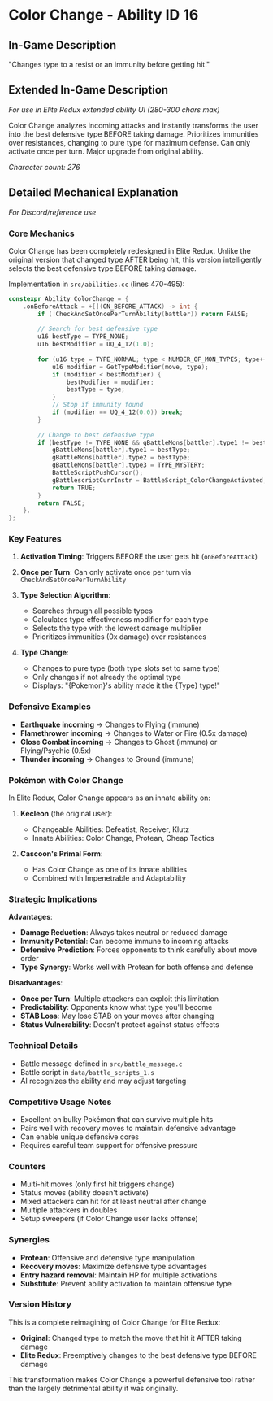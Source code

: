 # Color Change - Ability ID 16

## In-Game Description
"Changes type to a resist or an immunity before getting hit."

## Extended In-Game Description
*For use in Elite Redux extended ability UI (280-300 chars max)*

Color Change analyzes incoming attacks and instantly transforms the user into the best defensive type BEFORE taking damage. Prioritizes immunities over resistances, changing to pure type for maximum defense. Can only activate once per turn. Major upgrade from original ability.

*Character count: 276*

## Detailed Mechanical Explanation
*For Discord/reference use*

### Core Mechanics
Color Change has been completely redesigned in Elite Redux. Unlike the original version that changed type AFTER being hit, this version intelligently selects the best defensive type BEFORE taking damage.

Implementation in `src/abilities.cc` (lines 470-495):

```c
constexpr Ability ColorChange = {
    .onBeforeAttack = +[](ON_BEFORE_ATTACK) -> int {
        if (!CheckAndSetOncePerTurnAbility(battler)) return FALSE;
        
        // Search for best defensive type
        u16 bestType = TYPE_NONE;
        u16 bestModifier = UQ_4_12(1.0);
        
        for (u16 type = TYPE_NORMAL; type < NUMBER_OF_MON_TYPES; type++) {
            u16 modifier = GetTypeModifier(move, type);
            if (modifier < bestModifier) {
                bestModifier = modifier;
                bestType = type;
            }
            // Stop if immunity found
            if (modifier == UQ_4_12(0.0)) break;
        }
        
        // Change to best defensive type
        if (bestType != TYPE_NONE && gBattleMons[battler].type1 != bestType) {
            gBattleMons[battler].type1 = bestType;
            gBattleMons[battler].type2 = bestType;
            gBattleMons[battler].type3 = TYPE_MYSTERY;
            BattleScriptPushCursor();
            gBattlescriptCurrInstr = BattleScript_ColorChangeActivated;
            return TRUE;
        }
        return FALSE;
    },
};
```

### Key Features

1. **Activation Timing**: Triggers BEFORE the user gets hit (`onBeforeAttack`)
2. **Once per Turn**: Can only activate once per turn via `CheckAndSetOncePerTurnAbility`
3. **Type Selection Algorithm**:
   - Searches through all possible types
   - Calculates type effectiveness modifier for each type
   - Selects the type with the lowest damage multiplier
   - Prioritizes immunities (0x damage) over resistances

4. **Type Change**: 
   - Changes to pure type (both type slots set to same type)
   - Only changes if not already the optimal type
   - Displays: "{Pokemon}'s ability made it the {Type} type!"

### Defensive Examples
- **Earthquake incoming** → Changes to Flying (immune)
- **Flamethrower incoming** → Changes to Water or Fire (0.5x damage)
- **Close Combat incoming** → Changes to Ghost (immune) or Flying/Psychic (0.5x)
- **Thunder incoming** → Changes to Ground (immune)

### Pokémon with Color Change

In Elite Redux, Color Change appears as an innate ability on:

1. **Kecleon** (the original user):
   - Changeable Abilities: Defeatist, Receiver, Klutz
   - Innate Abilities: Color Change, Protean, Cheap Tactics

2. **Cascoon's Primal Form**:
   - Has Color Change as one of its innate abilities
   - Combined with Impenetrable and Adaptability

### Strategic Implications

**Advantages**:
- **Damage Reduction**: Always takes neutral or reduced damage
- **Immunity Potential**: Can become immune to incoming attacks
- **Defensive Prediction**: Forces opponents to think carefully about move order
- **Type Synergy**: Works well with Protean for both offense and defense

**Disadvantages**:
- **Once per Turn**: Multiple attackers can exploit this limitation
- **Predictability**: Opponents know what type you'll become
- **STAB Loss**: May lose STAB on your moves after changing
- **Status Vulnerability**: Doesn't protect against status effects

### Technical Details
- Battle message defined in `src/battle_message.c`
- Battle script in `data/battle_scripts_1.s`
- AI recognizes the ability and may adjust targeting

### Competitive Usage Notes
- Excellent on bulky Pokémon that can survive multiple hits
- Pairs well with recovery moves to maintain defensive advantage
- Can enable unique defensive cores
- Requires careful team support for offensive pressure

### Counters
- Multi-hit moves (only first hit triggers change)
- Status moves (ability doesn't activate)
- Mixed attackers can hit for at least neutral after change
- Multiple attackers in doubles
- Setup sweepers (if Color Change user lacks offense)

### Synergies
- **Protean**: Offensive and defensive type manipulation
- **Recovery moves**: Maximize defensive type advantages
- **Entry hazard removal**: Maintain HP for multiple activations
- **Substitute**: Prevent ability activation to maintain offensive type

### Version History
This is a complete reimagining of Color Change for Elite Redux:
- **Original**: Changed type to match the move that hit it AFTER taking damage
- **Elite Redux**: Preemptively changes to the best defensive type BEFORE damage

This transformation makes Color Change a powerful defensive tool rather than the largely detrimental ability it was originally.